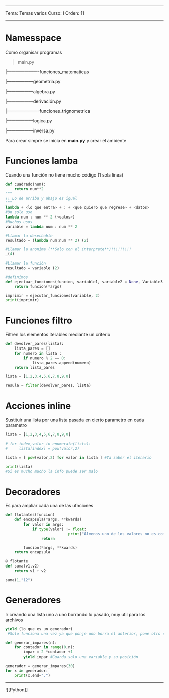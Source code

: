 
---
Tema: Temas varios
Curso: I
Orden: 11

---

# Namesspace

Como organisar programas

> main.py 

|———————-funciones_matematicas

|——————geometria.py

|——————algebra.py

|——————derivación.py

|———————-funciones_trignometrica

|——————logica.py

|——————inversa.py

Para crear simpre se inicia en **main.py** y crear el ambiente

# Funciones lamba

Cuando una función no tiene mucho código (1 sola linea)

```python
def cuadrado(num):
    return num**2
"""
↑↓ Lo de arriba y abajo es igual 
"""
lambda + <lo que entra> + : + <que quiero que regrese> + <datos>
#Un solo uso
lambda num : num ** 2 (<datos>)
#Muchos usos
variable = lambda num : num ** 2

#Llamar la desechable
resultado = (lambda num:num ** 2) (2)

#Llamar la anonima (**Solo con el interprete**)!!!!!!!!!
_(4)

#Llamar la función
resultado = variable (2)

#definimos
def ejectuar_funciones(funcion, variable1, variable2 = None, Variable3 = None):
    return funcion(*args)

imprimir = ejecutar_funciones(variable, 2)
print(imprimir)

```

# Funciones filtro

Filtren los elementos iterables mediante un criterio

```python
def devolver_pares(lista):
    lista_pares = []
    for numero in lista :
        if numero % 2 == 0:
            lista_pares.append(numero)
    return lista_pares

lista = [1,2,3,4,5,6,7,8,9,0]

resula = filter(devolver_pares, lista)
```

# Acciones inline

Sustituir una lista por una lista pasada en cierto parametro en cada parametro

```python
lista = [1,2,3,4,5,6,7,8,9,0]

# for index,valor in enumerate(lista):
#     lista[index] = pow(valor,2)

lista = [ pow(valor,2) for valor in lista ] #Ya saber el itenario

print(lista)
#Si es mucho mucho la info puede ser malo 
```

# Decoradores

Es para ampliar cada una de las ufnciones

```python
def flotantes(funcion)
    def encapsula(*args, **kwards)
        for valor in args:
            if type(valor) != float:
						    print("Almenos uno de los valores no es compatible")
                return 

        funcion(*args, **kwards)
    return encapsula

@ flotante
def suma(v1,v2)
    return v1 + v2

suma(1,"12")
```

# Generadores

Ir creando una lista uno a uno borrando lo pasado, muy util para los archivos

 

```python
yield (lo que es un generador)
 #Solo funciona una vez ya que ponje uno borra el anterior, pone otro ect

def generar_impares(n):
    for contador in range(0,n):
        impar = 2 *contador +1
        yield impar #Guarda solo una variable y su posición 

generador = generar_impares(30)
for x in generador:
    print(x,end=".")
```

---

![[Python]]